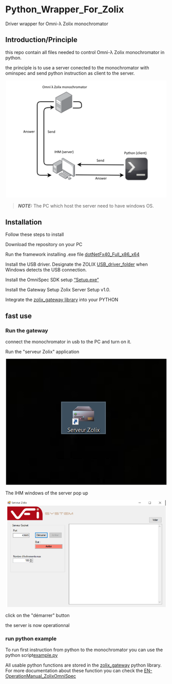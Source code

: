 # Python_Wrapper_For_Zolix
Driver wrapper for Omni-λ Zolix monochromator 


## Introduction/Principle ##

this repo contain all files needed to control  Omni-λ Zolix monochromator in python.

the principle is to use a server conected to the monochromator with ominspec and send python instruction as client to the server.


 

<p align="center">
<img src="imgs/principle.png" alt="ONE-PIX principle" width="500"/>
</p>

> **_NOTE:_** The PC which host the server need to have windows OS. 


## Installation ##

Follow these steps to install 

Download the repository on your PC 

Run the framework installing .exe file [dotNetFx40_Full_x86_x64](Dependencies)

Install the USB driver. Designate the ZOLIX [USB_driver_folder](Dependencies/Driver_USB_Zolix) when Windows detects the USB connection.

Install the OmniSpec SDK setup [“Setup.exe”](Dependencies/OmniSpec-Setup)

Install the Gateway Setup Zolix Server Setup v1.0.

Integrate the [zolix_gateway library](Dependencies/Python_Zolix_Gateway) into your PYTHON 


## fast use ##

### Run the gateway ###

connect the monochromator in usb to the PC and turn on it.

Run the "serveur Zolix" application 

<p align="center">
<img src="imgs/server_app.PNG" alt="IHM server" width="500"/>
</p>


The IHM windows of the server pop up 

<p align="center">
<img src="imgs/server.png" alt="IHM server" width="500"/>
</p>

click on the "démarrer" button 

the server is now operationnal 

### run python example ###

To run first instruction from python to the monochromator you can use the python  script[example.py](Dependencies/Python_Zolix_Gateway/zolix/app)

All usable  python functions are stored in the [zolix_gateway](Dependencies/Python_Zolix_Gateway/zolix/app) python library. For more documentation about these function you can check the [EN-OperationManual_ZolixOmniSpec](documentation/EN-OperationManual_ZolixOmniSpec.pdf)










